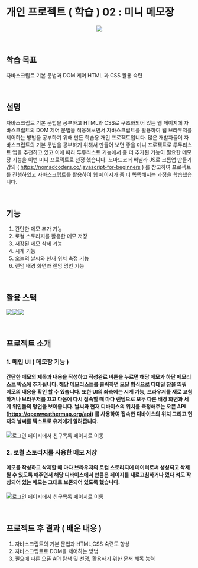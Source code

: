 # 개인 프로젝트 ( 학습 ) 02 : 미니 메모장

<p align="center"><img src="https://us.123rf.com/450wm/djvstock/djvstock1612/djvstock161201561/67263022-%EB%A9%94%EB%AA%A8%EC%9E%A5-%EB%B0%8F-%EC%97%B0%ED%95%84-%EC%95%84%EC%9D%B4%EC%BD%98-%EC%9D%B4%EB%AF%B8%EC%A7%80-%EB%B2%A1%ED%84%B0-%EC%9D%BC%EB%9F%AC%EC%8A%A4%ED%8A%B8-%EB%A0%88%EC%9D%B4-%EC%85%98-%EB%94%94%EC%9E%90%EC%9D%B8.jpg?ver=6"></p>

&nbsp;
&nbsp;

## 학습 목표
자바스크립트 기본 문법과 DOM 제어 HTML 과 CSS 활용 숙련

&nbsp;
&nbsp;

## 설명
자바스크립트 기본 문법을 공부하고 HTML과 CSS로 구조화되어 있는 웹 페이지에 자바스크립트의 DOM 제어 문법을 적용해보면서 자바스크립트를 활용하여 웹 브라우저를 제어하는 방법을 공부하기 위해 만든 학습용 개인 프로젝트입니다. 많은 개발자들이 자바스크립트의 기본 문법을 공부하기 위해서 만들어 보면 좋을 미니 프로젝트로 투두리스트 앱을 추천하고 있고 이에 따라 투두리스트 기능에서 좀 더 추가된 기능이 필요한 메모장 기능을 이번 미니 프로젝트로 선정 했습니다. 노마드코더 바닐라 JS로 크롬앱 만들기 강의 ( https://nomadcoders.co/javascript-for-beginners ) 를 참고하여 프로젝트를 진행하였고 자바스크립트를 활용하여 웹 페이지가 좀 더 똑똑해지는 과정을 학습했습니다.

&nbsp;
&nbsp;

## 기능
1. 간단한 메모 추가 기능
2. 로컬 스토리지를 활용한 메모 저장
3. 저장된 메모 삭제 기능
4. 시계 기능
5. 오늘의 날씨와 현재 위치 측정 기능
6. 랜덤 배경 화면과 랜덤 명언 기능

&nbsp;
&nbsp;

## 활용 스택

<div style="display:flex;flex-wrap:wrap">
 <img src="https://img.shields.io/badge/html5-E34F26?&logo=html5&logoColor=white"> 
 <img src="https://img.shields.io/badge/css-1572B6?&logo=css3&logoColor=white"> 
 <img src="https://img.shields.io/badge/javascript-F7DF1E?&logo=javascript&logoColor=white">
</div>

&nbsp;
&nbsp;

## 프로젝트 소개

### 1. 메인 UI ( 메모장 기능 )
#### 간단한 메모의 제목과 내용을 작성하고 작성완료 버튼을 누르면 해당 메모가 하단 메모리스트 박스에 추가됩니다. 해당 메모리스트를 클릭하면 모달 형식으로 디테일 창을 띄워 메모의 내용을 확인 할 수 있습니다. 또한 UI의 좌측에는 시계 기능, 브라우저를 새로 고침하거나 브라우저를 끄고 다음에 다시 접속할 때 마다 랜덤으로 모두 다른 배경 화면과 세계 위인들의 명언을 보여줍니다. 날씨와 현재 디바이스의 위치를 측정해주는 오픈 API (https://openweathermap.org/api) 를 사용하여 접속한 디바이스의 위치 그리고 현재의 날씨를 텍스트로 유저에게 알려줍니다.
![로그인 페이지에서 친구목록 페이지로 이동](https://user-images.githubusercontent.com/82381946/164914798-69b86db6-9bea-4557-b7cf-0ede270cf533.gif)
&nbsp;
&nbsp;

### 2. 로컬 스토리지를 사용한 메모 저장
#### 메모를 작성하고 삭제할 때 마다 브라우저의 로컬 스토리지에 데이터로써 생성되고 삭제될 수 있도록 해주면서 해당 디바이스에서 만큼은 페이지를 새로고침하거나 껐다 켜도 작성되어 있는 메모는 그대로 보존되어 있도록 했습니다. 
![로그인 페이지에서 친구목록 페이지로 이동](https://user-images.githubusercontent.com/82381946/164914630-866d81d7-6a76-4851-8149-f30126333cdb.gif)

&nbsp;
&nbsp;

## 프로젝트 후 결과 ( 배운 내용 )
1. 자바스크립트의 기본 문법과 HTML,CSS 숙련도 향상
2. 자바스크립트로 DOM을 제어하는 방법
3. 필요에 따른 오픈 API 탐색 및 선정, 활용하기 위한 문서 해독 능력

